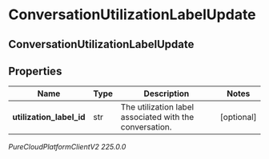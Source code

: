 # ConversationUtilizationLabelUpdate

## ConversationUtilizationLabelUpdate

## Properties

|Name | Type | Description | Notes|
|------------ | ------------- | ------------- | -------------|
| **utilization_label_id** | str | The utilization label associated with the conversation. | [optional] |



_PureCloudPlatformClientV2 225.0.0_
